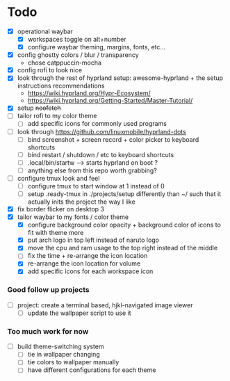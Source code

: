 # Todo

- [x] operational waybar
    - [x] workspaces toggle on alt+number
    - [x] configure waybar theming, margins, fonts, etc...
- [x] config ghostty colors / blur / transparency
    - chose catppuccin-mocha
- [x] config rofi to look nice
- [x] look through the rest of hyprland setup: awesome-hyprland + the setup instructions recommendations 
    - https://wiki.hyprland.org/Hypr-Ecosystem/
    - https://wiki.hyprland.org/Getting-Started/Master-Tutorial/
- [x] setup ~~neofetch~~
- [ ] tailor rofi to my color theme
    - [ ] add specific icons for commonly used programs
- [ ] look through https://github.com/linuxmobile/hyprland-dots
    - [ ] bind screenshot + screen record + color picker to keyboard shortcuts
    - [ ] bind restart / shutdown / etc to keyboard shortcuts
    - [ ] .local/bin/startw --> starts hyprland on boot ?
    - [ ] anything else from this repo worth grabbing?
- [ ] configure tmux look and feel
    - [ ] configure tmux to start window at 1 instead of 0
    - [ ] setup .ready-tmux in ./projects/setup differently than ~/ such that it actually inits the project the way I like
- [x] fix border flicker on desktop 3
- [x] tailor waybar to my fonts / color theme
    - [x] configure background color opacity + background color of icons to fit with theme more
    - [x] put arch logo in top left instead of naruto logo
    - [x] move the cpu and ram usage to the top right instead of the middle
    - [ ] fix the time + re-arrange the icon location
    - [x] re-arrange the icon location for volume
    - [x] add specific icons for each workspace icon

### Good follow up projects

- [ ] project: create a terminal based, hjkl-navigated image viewer
    - [ ] update the wallpaper script to use it

### Too much work for now

- [ ] build theme-switching system
    - [ ] tie in wallpaper changing
    - [ ] tie colors to wallpaper manually
    - [ ] have different configurations for each theme
